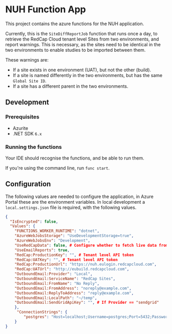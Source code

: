 # NUH Function App

This project contains the azure functions for the NUH application.

Currently, this is the `SiteDiffReportJob` function that runs once a day, to retrieve the RedCap Cloud tenant level Sites from two environments, and report warnings. This is necessary, as the sites need to be identical in the two environments to enable studies to be imported between them.

These warnings are:

- If a site exists in one environment (UAT), but not the other (build).
- If a site is named differently in the two environments, but has the same `Global Site ID`.
- If a site has a different parent in the two environments.

## Development

### Prerequisites

- Azurite
- .NET SDK `6.x`

### Running the functions

Your IDE should recognise the functions, and be able to run them.

If you're using the command line, run `func start`.

## Configuration

The following values are needed to configure the application, in Azure Portal these are the environment variables.
In local development a `local.settings.json` file is required, with the following values.

```json
{
  "IsEncrypted": false,
  "Values": {
    "FUNCTIONS_WORKER_RUNTIME": "dotnet",
    "AzureWebJobsStorage": "UseDevelopmentStorage=true",
    "AzureWebJobsEnv": "Development",
    "UseRedCapData": false, # Configure whether to fetch live data from RedCap, or use the local service.
    "UseEmailReports": true,
    "RedCap:ProductionKey": "", # Tenant level API token
    "RedCap:UATKey": "", # Tenant level API token
    "RedCap:ProductionUrl": "https://nuh.eulogin.redcapcloud.com",
    "RedCap:UATUrl": "http://eubuild.redcapcloud.com",
    "OutboundEmail:Provider": "Local",
    "OutboundEmail:ServiceName": "RedCap Sites",
    "OutboundEmail:FromName": "No Reply",
    "OutboundEmail:FromAddress": "noreply@example.com",
    "OutboundEmail:ReplyToAddress": "reply@example.com",
    "OutboundEmail:LocalPath": "~/temp",
    "OutboundEmail:SendGridApiKey": "", # If Provider == "sendgrid"
    },
     "ConnectionStrings": {
        "postgres": "Host=localhost;Username=postgres;Port=5432;Password=example;Database=nuhredcap"
    }
}
```
